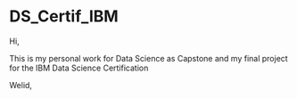 # DS_Certif_IBM
Hi,

This is my personal work for Data Science as Capstone and my final project for the IBM Data Science Certification

Welid,

